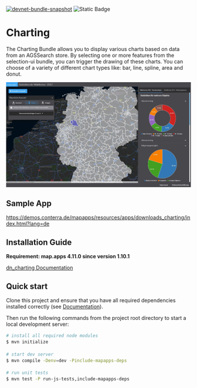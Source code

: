 [![devnet-bundle-snapshot](https://github.com/conterra/mapapps-charting/actions/workflows/devnet-bundle-snapshot.yml/badge.svg)](https://github.com/conterra/mapapps-charting/actions/workflows/devnet-bundle-snapshot.yml)
![Static Badge](https://img.shields.io/badge/tested_for_map.apps-4.17.0-%20?labelColor=%233E464F&color=%232FC050)
# Charting

The Charting Bundle allows you to display various charts based on data from an AGSSearch store.
By selecting one or more features from the selection-ui bundle, you can trigger the drawing of these charts.
You can choose of a variety of different chart types like: bar, line, spline, area and donut.

![Screenshot App](https://github.com/conterra/mapapps-charting/blob/main/screenshot.JPG)

## Sample App
https://demos.conterra.de/mapapps/resources/apps/downloads_charting/index.html?lang=de

## Installation Guide
**Requirement: map.apps 4.11.0 since version 1.10.1**

[dn_charting Documentation](https://github.com/conterra/mapapps-charting/tree/master/src/main/js/bundles/dn_charting)


## Quick start

Clone this project and ensure that you have all required dependencies installed correctly (see [Documentation](https://docs.conterra.de/en/mapapps/latest/developersguide/getting-started/set-up-development-environment.html)).

Then run the following commands from the project root directory to start a local development server:

```bash
# install all required node modules
$ mvn initialize

# start dev server
$ mvn compile -Denv=dev -Pinclude-mapapps-deps

# run unit tests
$ mvn test -P run-js-tests,include-mapapps-deps
```
